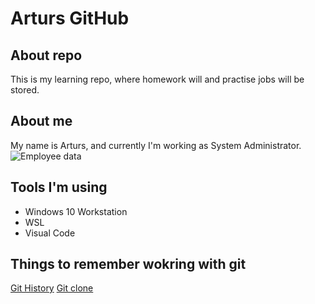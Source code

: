 # Arturs GitHub
## About repo
This is my learning repo, where homework will and practise jobs will be stored.

## About me

My name is Arturs, and currently I'm working as System Administrator.
![Employee data](/OS-ar/devops_basic_artursostapenko/git_repos/assets/pic1.jpg?raw=true "AO")

## Tools I'm using

- Windows 10 Workstation
- WSL 
- Visual Code

## Things to remember wokring with git

[Git History](https://git-scm.com/book/en/v2/Git-Basics-Viewing-the-Commit-History)
[Git clone](https://github.com/git-guides/git-clone) 


